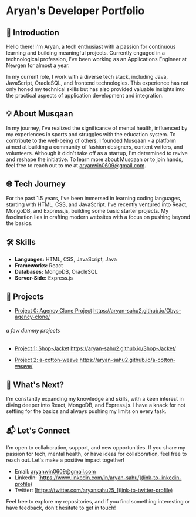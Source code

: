 # Aryan's Developer Portfolio

## 🚀 Introduction

Hello there! I'm Aryan, a tech enthusiast with a passion for continuous learning and building meaningful projects. Currently engaged in a technological profession, I've been working as an Applications Engineer at Newgen for almost a year.

In my current role, I work with a diverse tech stack, including Java, JavaScript, OracleSQL, and frontend technologies. This experience has not only honed my technical skills but has also provided valuable insights into the practical aspects of application development and integration.

## 💡 About Musqaan

In my journey, I've realized the significance of mental health, influenced by my experiences in sports and struggles with the education system. To contribute to the well-being of others, I founded Musqaan - a platform aimed at building a community of fashion designers, content writers, and volunteers. Although it didn't take off as a startup, I'm determined to revive and reshape the initiative. To learn more about Musqaan or to join hands, feel free to reach out to me at aryanwin0609@gmail.com.

## 🌐 Tech Journey

For the past 1.5 years, I've been immersed in learning coding languages, starting with HTML, CSS, and JavaScript. I've recently ventured into React, MongoDB, and Express.js, building some basic starter projects. My fascination lies in crafting modern websites with a focus on pushing beyond the basics.

## 🛠️ Skills

- **Languages:** HTML, CSS, JavaScript, Java
- **Frameworks:** React
- **Databases:** MongoDB, OracleSQL
- **Server-Side:** Express.js

## 🚧 Projects

- [Project 0: Agency Clone Project](link-to-repo)
https://aryan-sahu2.github.io/Obys-agency-clone/



###### a few dummy projects
 - [Project 1: Shop-Jacket](link-to-repo)
https://aryan-sahu2.github.io/Shop-Jacket/

- [Project 2: a-cotton-weave](link-to-repo)
  https://aryan-sahu2.github.io/a-cotton-weave/

## 🚀 What's Next?

I'm constantly expanding my knowledge and skills, with a keen interest in diving deeper into React, MongoDB, and Express.js. I have a knack for not settling for the basics and always pushing my limits on every task.

## 📬 Let's Connect

I'm open to collaboration, support, and new opportunities. If you share my passion for tech, mental health, or have ideas for collaboration, feel free to reach out. Let's make a positive impact together!

- Email: aryanwin0609@gmail.com
- LinkedIn: [https://www.linkedin.com/in/aryan-sahu/](link-to-linkedin-profile)
- Twitter: [https://twitter.com/aryansahu25_](link-to-twitter-profile)

Feel free to explore my repositories, and if you find something interesting or have feedback, don't hesitate to get in touch!
